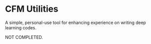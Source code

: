 # CFM Utilities

A simple, personal-use tool for enhancing experience on writing deep learning codes.

NOT COMPLETED.
